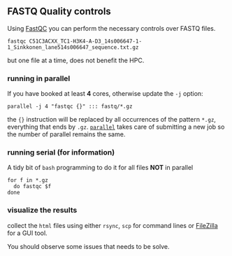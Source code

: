 ## FASTQ Quality controls

Using [FastQC](http://www.bioinformatics.babraham.ac.uk/projects/fastqc/) you can perform the necessary controls over FASTQ files.

```
fastqc C51C3ACXX_TC1-H3K4-A-D3_14s006647-1-1_Sinkkonen_lane514s006647_sequence.txt.gz
```

but one file at a time, does not benefit the HPC.

### running in parallel

If you have booked at least **4** cores, otherwise update the `-j` option:

```
parallel -j 4 "fastqc {}" ::: fastq/*.gz
```

the `{}` instruction will be replaced by all occurrences of the pattern `*.gz`, everything that ends by `.gz`. [`parallel`](http://www.gnu.org/software/parallel/) 
takes care of submitting a new job so the number of parallel remains the same.

### running serial (for information)

A tidy bit of `bash` programming to do it for all files **NOT** in parallel

```
for f in *.gz
  do fastqc $f
done
```

### visualize the results

collect the `html` files using either `rsync`, `scp` for command lines or [FileZilla](https://filezilla-project.org/download.php?type=client) for a GUI tool.

You should observe some issues that needs to be solve.
